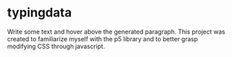 # typingdata
Write some text and hover above the generated paragraph.
This project was created to familiarize myself with the p5 library and to better grasp modifying CSS through javascript.
